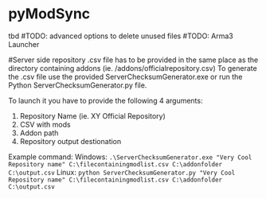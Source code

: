 # pyModSync
tbd
#TODO: advanced options to delete unused files
#TODO: Arma3 Launcher



#Server side
repository .csv file has to be provided in the same place as the directory containing addons (ie. /addons/officialrepository.csv)
To generate the .csv file use the provided ServerChecksumGenerator.exe or run the Python ServerChecksumGenerator.py file.

To launch it you have to provide the following 4 arguments:
1. Repository Name (ie. XY Official Repository)
2. CSV with mods
3. Addon path
4. Repository output destionation

Example command:
Windows: 
```.\ServerChecksumGenerator.exe "Very Cool Repository name" C:\filecontainingmodlist.csv C:\addonfolder C:\output.csv``` 
Linux:
```python ServerChecksumGenerator.py "Very Cool Repository name" C:\filecontainingmodlist.csv C:\addonfolder C:\output.csv```
